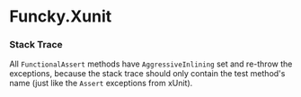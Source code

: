 # Funcky.Xunit
### Stack Trace
All `FunctionalAssert` methods have `AggressiveInlining` set and re-throw the exceptions, because the stack trace should only contain the test method's
name (just like the `Assert` exceptions from xUnit).
